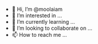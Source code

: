 - 👋 Hi, I’m @moolaiam
- 👀 I’m interested in ...
- 🌱 I’m currently learning ...
- 💞️ I’m looking to collaborate on ...
- 📫 How to reach me ...

<!---
moolaiam/moolaiam is a ✨ special ✨ repository because its `README.md` (this file) appears on your GitHub profile.
You can click the Preview link to take a look at your changes.
--->
